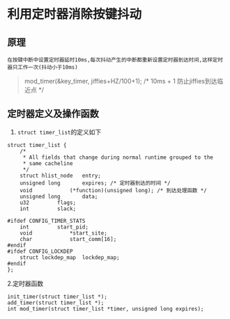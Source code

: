 # 利用定时器消除按键抖动

## 原理
	在按键中断中设置定时器延时10ms,每次抖动产生的中断都重新设置定时器到达时间,这样定时器只工作一次(抖动小于10ms)
> mod_timer(&key_timer, jiffies+HZ/100+1); /* 10ms + 1 防止jiffies到达临近点 */

## 定时器定义及操作函数
1. `struct timer_list`的定义如下
```
struct timer_list {
	/*
	 * All fields that change during normal runtime grouped to the
	 * same cacheline
	 */
	struct hlist_node	entry;
	unsigned long		expires; /* 定时器到达的时间 */
	void			(*function)(unsigned long); /* 到达处理函数 */
	unsigned long		data;
	u32			flags;
	int			slack;

#ifdef CONFIG_TIMER_STATS
	int			start_pid;
	void			*start_site;
	char			start_comm[16];
#endif
#ifdef CONFIG_LOCKDEP
	struct lockdep_map	lockdep_map;
#endif
};

```
2.定时器函数
```
init_timer(struct timer_list *);
add_timer(struct timer_list *);
int mod_timer(struct timer_list *timer, unsigned long expires);
```
